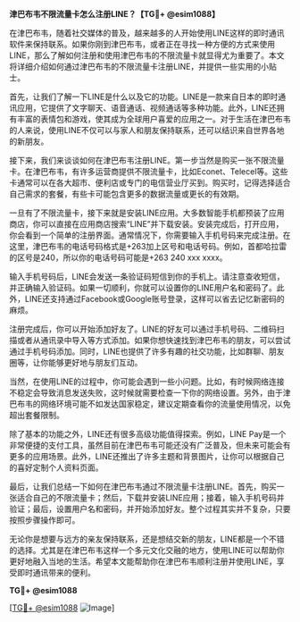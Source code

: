 **津巴布韦不限流量卡怎么注册LINE？【TG💪+ @esim1088】**

在津巴布韦，随着社交媒体的普及，越来越多的人开始使用LINE这样的即时通讯软件来保持联系。如果你刚到津巴布韦，或者正在寻找一种方便的方式来使用LINE，那么了解如何注册和使用津巴布韦的不限流量卡就显得尤为重要了。本文将详细介绍如何通过津巴布韦的不限流量卡注册LINE，并提供一些实用的小贴士。

首先，让我们了解一下LINE是什么以及它的功能。LINE是一款来自日本的即时通讯应用，它提供了文字聊天、语音通话、视频通话等多种功能。此外，LINE还拥有丰富的表情包和游戏，使其成为全球用户喜爱的应用之一。对于生活在津巴布韦的人来说，使用LINE不仅可以与家人和朋友保持联系，还可以结识来自世界各地的新朋友。

接下来，我们来谈谈如何在津巴布韦注册LINE。第一步当然是购买一张不限流量卡。在津巴布韦，有许多运营商提供不限流量卡，比如Econet、Telecel等。这些卡通常可以在各大超市、便利店或专门的电信营业厅买到。购买时，记得选择适合自己需求的套餐，有些卡可能包含更多的数据流量或更长的有效期。

一旦有了不限流量卡，接下来就是安装LINE应用。大多数智能手机都预装了应用商店，你可以直接在应用商店搜索“LINE”并下载安装。安装完成后，打开应用，你会看到一个简单的注册界面。通常情况下，你需要输入手机号码来完成注册。在这里，津巴布韦的电话号码格式是+263加上区号和电话号码。例如，首都哈拉雷的区号是240，所以你的电话号码可能是+263 240 xxx xxxx。

输入手机号码后，LINE会发送一条验证码短信到你的手机上。请注意查收短信，并正确输入验证码。如果一切顺利，你就可以设置你的LINE用户名和密码了。此外，LINE还支持通过Facebook或Google账号登录，这样可以省去记忆新密码的麻烦。

注册完成后，你可以开始添加好友了。LINE的好友可以通过手机号码、二维码扫描或者从通讯录中导入等方式添加。如果你想快速找到津巴布韦的朋友，可以尝试通过手机号码添加。同时，LINE也提供了许多有趣的社交功能，比如群聊、朋友圈等，让你能够更好地与朋友们互动。

当然，在使用LINE的过程中，你可能会遇到一些小问题。比如，有时候网络连接不稳定会导致消息发送失败，这时候就需要检查一下你的网络设置。另外，由于津巴布韦的网络环境可能不如发达国家稳定，建议定期查看你的流量使用情况，以免超出套餐限制。

除了基本的功能之外，LINE还有很多高级功能值得探索。例如，LINE Pay是一个非常便捷的支付工具，虽然目前在津巴布韦可能还没有广泛普及，但未来可能会有更多的应用场景。此外，LINE还推出了许多主题和背景图片，让你可以根据自己的喜好定制个人资料页面。

最后，让我们总结一下如何在津巴布韦通过不限流量卡注册LINE。首先，购买一张适合自己的不限流量卡；然后，下载并安装LINE应用；接着，输入手机号码并验证；最后，设置用户名和密码，并开始添加好友。整个过程其实并不复杂，只要按照步骤操作即可。

无论你是想要与远方的亲友保持联系，还是想结交新的朋友，LINE都是一个不错的选择。尤其是在津巴布韦这样一个多元文化交融的地方，使用LINE可以帮助你更好地融入当地的生活。希望本文能帮助你在津巴布韦顺利注册并使用LINE，享受即时通讯带来的便利。

**TG💪+ @esim1088**

[[TG💪+ @esim1088](https://t.me/s/esim1088) ![Image](https://i.postimg.cc/4NQfJmqS/Snipaste-2025-05-13-00-14-12.png)]